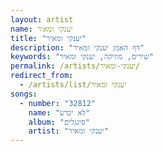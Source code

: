 ```yaml
---
layout: artist
name: יענקי ומאיר
title: "יענקי ומאיר"
description: "דף האמן יענקי ומאיר"
keywords: "שירים, מוזיקה, יענקי ומאיר"
permalink: /artists/יענקי-ומאיר/
redirect_from:
  - /artists/list/יענקי ומאיר
songs:
  - number: "32812"
    name: "לא יכרע"
    album: "סינגלים"
    artist: "יענקי ומאיר"
---
```

